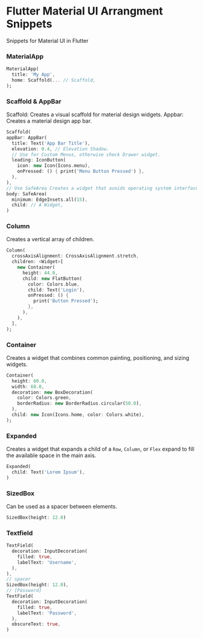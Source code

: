 # Flutter Material UI Arrangment Snippets
Snippets for Material UI in Flutter

### MaterialApp
```dart
MaterialApp(
  title: 'My App',
  home: Scaffold(... // Scaffold,
);
```

### Scaffold & AppBar
Scaffold: Creates a visual scaffold for material design widgets.
Appbar: Creates a material design app bar.

```dart
Scaffold(
appBar: AppBar(
  title: Text('App Bar Title'),
  elevation: 0.4, // Elevation Shadow.
  // Use for Custom Menus, otherwise check Drawer widget.
  leading: IconButton(
    icon: new Icon(Icons.menu),
    onPressed: () { print('Menu Button Pressed') },
  ),
),
// Use SafeArea Creates a widget that avoids operating system interfaces. 
body: SafeArea(
  minimum: EdgeInsets.all(15),
  child: // A Widget,
)
```

### Column
Creates a vertical array of children.

```dart
Column(
  crossAxisAlignment: CrossAxisAlignment.stretch,
  children: <Widget>[
    new Container(
      height: 44.0,
      child: new FlatButton(
        color: Colors.blue,
        child: Text('Login'),
        onPressed: () {
          print('Button Pressed');
        },
      ),
    ),
  ],
);
```

### Container
Creates a widget that combines common painting, positioning, and sizing widgets.

```dart
Container(
  height: 60.0,
  width: 60.0,
  decoration: new BoxDecoration(
    color: Colors.green,
    borderRadius: new BorderRadius.circular(50.0),
  ),
  child: new Icon(Icons.home, color: Colors.white),
);
```

### Expanded
Creates a widget that expands a child of a `Row`, `Column`, or `Flex` expand to fill the available space in the main axis.

```dart
Expanded(
  child: Text('Lorem Ipsum'),
)
```

### SizedBox
Can be used as a spacer between elements.

```dart
SizedBox(height: 12.0)
```

### Textfield

```dart
TextField(
  decoration: InputDecoration(
    filled: true,
    labelText: 'Username',
  ),
),
// spacer
SizedBox(height: 12.0),
// [Password]
TextField(
  decoration: InputDecoration(
    filled: true,
    labelText: 'Password',
  ),
  obscureText: true,
)
```
